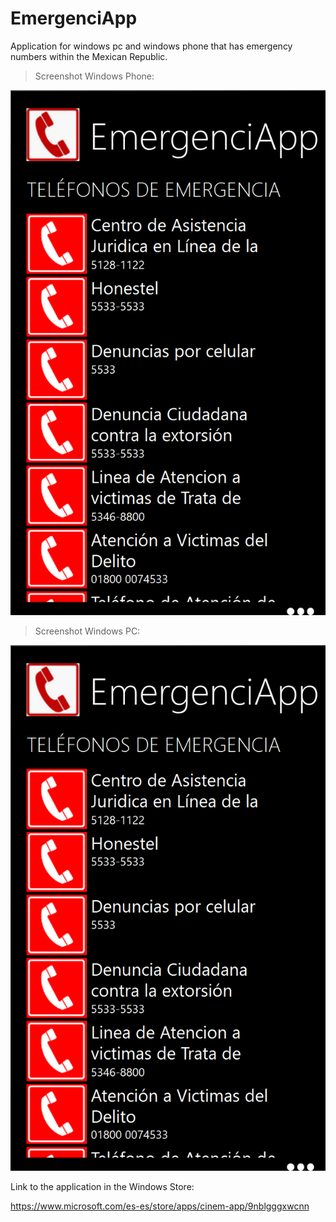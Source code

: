 # EmergenciApp
Application for windows pc and windows phone that has emergency numbers within the Mexican Republic.

> Screenshot Windows Phone:

![windows phone](https://github.com/CayetanoHerreraLuisRicardo/EmergenciApp/blob/master/AppStudio.Shared/Assets/screenshot1.png)

> Screenshot Windows PC:

![windows PC](https://github.com/CayetanoHerreraLuisRicardo/EmergenciApp/blob/master/AppStudio.Shared/Assets/screenshot1.png)

Link to the application in the Windows Store:

https://www.microsoft.com/es-es/store/apps/cinem-app/9nblgggxwcnn
